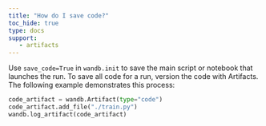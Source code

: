 ```yaml
---
title: "How do I save code?‌"
toc_hide: true
type: docs
support:
   - artifacts
---
```

Use `save_code=True` in `wandb.init` to save the main script or notebook that launches the run. To save all code for a run, version the code with Artifacts. The following example demonstrates this process:

```python
code_artifact = wandb.Artifact(type="code")
code_artifact.add_file("./train.py")
wandb.log_artifact(code_artifact)
```